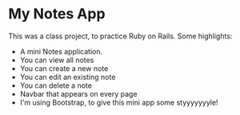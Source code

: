 <h1>My Notes App</h1>

<p>This was a class project, to practice Ruby on Rails. Some highlights: </p>

<ul>
  <li>A mini Notes application.</li>
  <li>You can view all notes</li>
  <li>You can create a new note</li>
  <li>You can edit an existing note</li>
  <li>You can delete a note</li>
  <li>Navbar that appears on every page</li>
  <li>I'm using Bootstrap, to give this mini app some styyyyyyyle!</li>

</ul>
